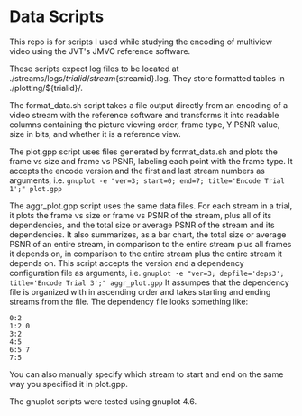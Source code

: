 Data Scripts
============

This repo is for scripts I used while studying the encoding of multiview video using the JVT's JMVC reference software.

These scripts expect log files to be located at ./streams/logs/${trialid}/stream${streamid}.log. They store formatted tables in ./plotting/${trialid}/.

The format\_data.sh script takes a file output directly from an encoding of a video stream with the reference software
and transforms it into readable columns containing the picture viewing order, frame type, Y PSNR value, size in bits, and whether it is a reference view.

The plot.gpp script uses files generated by format\_data.sh and plots the frame vs size and frame vs PSNR, labeling each point
with the frame type. It accepts the encode version and the first and last stream numbers as arguments,
i.e. `gnuplot -e "ver=3; start=0; end=7; title='Encode Trial 1';" plot.gpp`

The aggr\_plot.gpp script uses the same data files. For each stream in a trial, it plots the frame vs size or frame vs PSNR of the stream, plus all of its dependencies, and the total size or average PSNR of the stream and its dependencies. It also summarizes, as a bar chart, the total size or average PSNR of an entire stream, in comparison to the entire stream plus all frames it depends on, in comparison to the entire stream plus the entire stream it depends on. This script accepts the version and a dependency configuration file as arguments, i.e.
`gnuplot -e "ver=3; depfile='deps3'; title='Encode Trial 3';" aggr_plot.gpp`
It assumpes that the dependency file is organized with in ascending order and takes starting and ending streams from the file. The  dependency file looks something like:

```
0:2
1:2 0
3:2
4:5
6:5 7
7:5
```

You can also manually specify which stream to start and end on the same way you specified it in plot.gpp.

The gnuplot scripts were tested using gnuplot 4.6.
